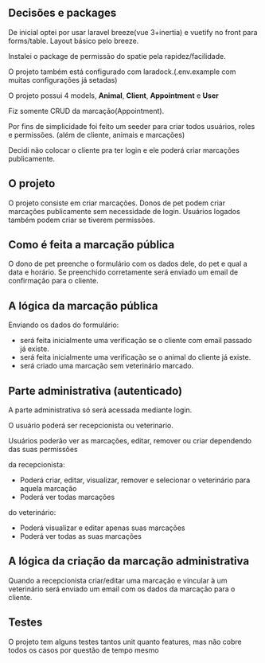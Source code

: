 ## Decisões e packages

De inicial optei por usar laravel breeze(vue 3+inertia) e vuetify no front para forms/table. Layout básico pelo breeze.

Instalei o package de permissão do spatie pela rapidez/facilidade.

O projeto também está configurado com laradock.(.env.example com muitas configurações já setadas)

O projeto possui 4 models, <strong>Animal</strong>, <strong>Client</strong>, <strong>Appointment</strong> e <strong>User</strong>

Fiz somente CRUD da marcação(Appointment).

Por fins de simplicidade foi feito um seeder para criar todos usuários, roles e permissões. (além de cliente, animais e marcações)

Decidi não colocar o cliente pra ter login e ele poderá criar marcações publicamente.

## O projeto

O projeto consiste em criar marcações. 
Donos de pet podem criar marcações publicamente sem necessidade de login. Usuários logados também podem criar se tiverem permissões.

## Como é feita a marcação pública

O dono de pet preenche o formulário com os dados dele, do pet e qual a data e horário. Se preenchido corretamente será enviado um email de confirmação para o cliente.

## A lógica da marcação pública

Enviando os dados do formulário:

* será feita inicialmente uma verificação se o cliente com email passado já existe.
* será feita inicialmente uma verificação se o animal do cliente já existe.
* será criado uma marcação sem veterinário marcado.

## Parte administrativa (autenticado)

A parte administrativa só será acessada mediante login.

O usuário poderá ser recepcionista ou veterinario.

Usuários poderão ver as marcações, editar, remover ou criar dependendo das suas permissões

da recepcionista:

* Poderá criar, editar, visualizar, remover e selecionar o veterinário para aquela marcação
* Poderá ver todas marcações

do veterinário:

* Poderá visualizar e editar apenas suas marcações
* Poderá ver todas as suas marcações

## A lógica da criação da marcação administrativa

Quando a recepcionista criar/editar uma marcação e vincular à um veterinário será enviado um email com os dados da marcação para o cliente.

## Testes

O projeto tem alguns testes tantos unit quanto features, mas não cobre todos os casos por questão de tempo mesmo
